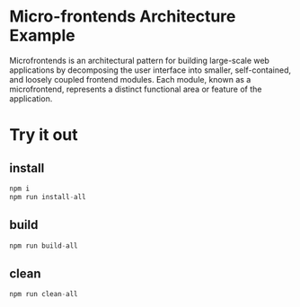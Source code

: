 # Micro-frontends Architecture Example

Microfrontends is an architectural pattern for building large-scale web applications by decomposing the user interface into smaller, self-contained, and loosely coupled frontend modules. Each module, known as a microfrontend, represents a distinct functional area or feature of the application.

# Try it out

## install

```typescript
npm i
npm run install-all
```

## build

```typescript
npm run build-all
```

## clean

```typescript
npm run clean-all
```
